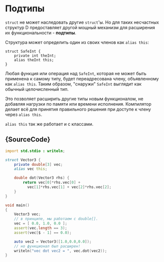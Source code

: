 # Подтипы

`struct` не может наследовать другие `struct`'ы. Но
для таких несчастных структур D предоставляет
другой мощный механизм для расширения их функциональности -
**подтипы**.

Структура может определить один из своих членов как
`alias this`:

    struct SafeInt {
        private int theInt;
        alias theInt this;
    }

Любая функция или операция над `SafeInt`, которая
не может быть применена к самому типу, будет переадресована
члену, объявленному как `alias this`. Таким образом,
"снаружи" `SafeInt` выглядит как обычный целочисленный
тип.

Это позволяет расширить другие типы новым функционалом,
не добавляя нагрузки по памяти или времени исполнения.
Компилятор делает всё для принятия правильного решения
при доступе к члену через `alias this`.

`alias this` так же работает и с классами.

## {SourceCode}

```d
import std.stdio : writeln;

struct Vector3 {
    private double[3] vec;
    alias vec this;

    double dot(Vector3 rhs) {
        return vec[0]*rhs.vec[0] +
          vec[1]*rhs.vec[1] + vec[2]*rhs.vec[2];
    }
}

void main()
{
    Vector3 vec;
    // в принципе, мы работаем с double[].
    vec = [ 0.0, 1.0, 0.0 ];
    assert(vec.length == 3);
    assert(vec[$ - 1] == 0.0);

    auto vec2 = Vector3([1.0,0.0,0.0]);
    // но функционал был расширен!
    writeln("vec dot vec2 = ", vec.dot(vec2));
}
```
